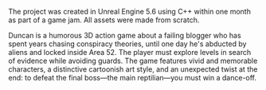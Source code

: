 The project was created in Unreal Engine 5.6 using C++ within one month as part of a game jam. All assets were made from scratch. 

Duncan is a humorous 3D action game about a failing blogger who has spent years chasing conspiracy theories, until one day he's abducted by aliens and locked inside Area 52. 
The player must explore levels in search of evidence while avoiding guards. The game features vivid and memorable characters, a distinctive cartoonish art style, 
and an unexpected twist at the end: to defeat the final boss—the main reptilian—you must win a dance-off.
